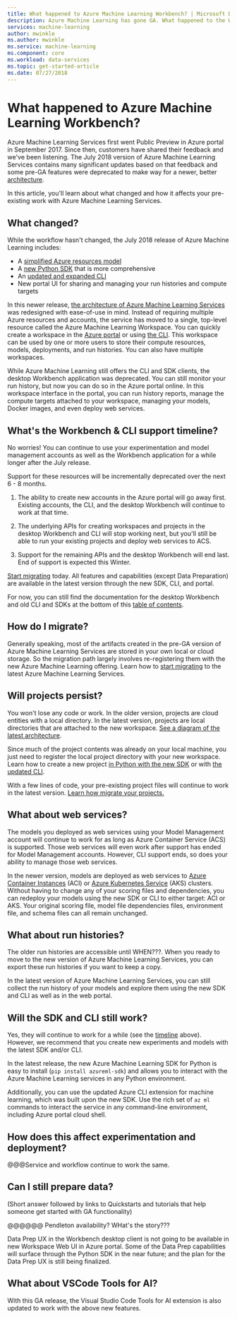 ```yaml
---
title: What happened to Azure Machine Learning Workbench? | Microsoft Docs
description: Azure Machine Learning has gone GA. What happened to the Workbench application? 
services: machine-learning
author: mwinkle
ms.author: mwinkle
ms.service: machine-learning
ms.component: core
ms.workload: data-services
ms.topic: get-started-article
ms.date: 07/27/2018
---
```

# What happened to Azure Machine Learning Workbench?
 
Azure Machine Learning Services first went Public Preview in Azure portal in September 2017. Since then, customers have shared their feedback and we've been listening. The July 2018 version of Azure Machine Learning Services contains many significant updates based on that feedback and some pre-GA features were deprecated to make way for a newer, better [architecture](concept-azure-machine-learning-architecture.md). 

In this article, you'll learn about what changed and how it affects your pre-existing work with Azure Machine Learning Services.

## What changed?

While the workflow hasn't changed, the July 2018 release of Azure Machine Learning includes:
+ A [simplified Azure resources model](concept-azure-machine-learning-architecture.md)
+ A [new Python SDK](reference-azure-machine-learning-sdk.md) that is more comprehensive
+ An [updated and expanded CLI](reference-azure-machine-learning-sdk.md)
+ New portal UI for sharing and managing your run histories and compute targets

In this newer release, [the architecture of Azure Machine Learning Services](concept-azure-machine-learning-architecture.md) was redesigned with ease-of-use in mind. Instead of requiring multiple Azure resources and accounts, the service has moved to a single, top-level resource called the Azure Machine Learning Workspace.  You can quickly create a workspace in the [Azure portal](quickstart-get-started.md) or using [the CLI](quickstart-get-started-with-cli.md).  This workspace can be used by one or more users to store their compute resources, models, deployments, and run histories. You can also have multiple workspaces.

While Azure Machine Learning still offers the CLI and SDK clients, the desktop Workbench application was deprecated. You can still monitor your run history, but now you can do so in the Azure portal online. In this workspace interface in the portal, you can run history reports, manage the compute targets attached to your workspace, managing your models, Docker images, and even deploy web services.

<a name="timeline"></a>

## What's the Workbench & CLI support timeline?
No worries! You can continue to use your experimentation and model management accounts as well as the Workbench application for a while longer after the July release. 

Support for these resources will be incrementally deprecated over the next 6 - 8 months. 

1. The ability to create new accounts in the Azure portal will go away first. Existing accounts, the CLI, and the desktop Workbench will continue to work at that time.

1. The underlying APIs for creating workspaces and projects in the desktop Workbench and CLI will stop working next, but you'll still be able to run your existing projects and deploy web services to ACS. 

1. Support for the remaining APIs and the desktop Workbench will end last. End of support is expected this Winter. 

[Start migrating](how-to-migrate-to-ga.md) today. All features and capabilities (except Data Preparation) are available in the latest version through the new SDK, CLI, and portal.

For now, you can still find the documentation for the desktop Workbench and old CLI and SDKs at the bottom of this [table of contents](../desktop-workbench/tutorial-classifying-iris-part-1.md).

## How do I migrate?

Generally speaking, most of the artifacts created in the pre-GA version of Azure Machine Learning Services are stored in your own local or cloud storage. So the migration path largely involves re-registering them with the new Azure Machine Learning offering. Learn how to [start migrating](how-to-migrate-to-ga.md)  to the latest Azure Machine Learning Services.

## Will projects persist?

You won't lose any code or work. In the older version, projects are cloud entities with a local directory. In the latest version, projects are local directories that are attached to the new workspace. [See a diagram of the latest architecture](concept-azure-machine-learning-architecture.md). 

Since much of the project contents was already on your local machine, you just need to register the local project directory with your new workspace. Learn how to create a new project [in Python with the new SDK](quickstart-get-started.md) or with [the updated CLI](quickstart-get-started-with-cli.md).

With a few lines of code, your pre-existing project files will continue to work in the latest version. [Learn how migrate your projects.](how-to-migrate-to-ga.md#projects)

## What about web services?

The models you deployed as web services using your Model Management account will continue to work for as long as Azure Container Service (ACS) is supported. Those web services will even work after support has ended for Model Management accounts. However, CLI support ends, so does your ability to manage those web services.

In the newer version, models are deployed as web services to [Azure Container Instances]() (ACI) or [Azure Kubernetes Service]() (AKS) clusters. Without having to change any of your scoring files and dependencies, you can redeploy your models using the new SDK or CLI to either target: ACI or AKS. Your original scoring file, model file dependencies files, environment file, and schema files can all remain unchanged. 

## What about run histories?

The older run histories are accessible until WHEN???. When you ready to move to the new version of Azure Machine Learning Services, you can export these run histories if you want to keep a copy. 

In the latest version of Azure Machine Learning Services, you can still collect the run history of your models and explore them using the new SDK and CLI as well as in the web portal. 

## Will the SDK and CLI still work?
Yes, they will continue to work for a while (see the [timeline](#timeline) above). However, we recommend that you create new experiments and models with the latest SDK and/or CLI.   

In the latest release, the new Azure Machine Learning SDK for Python is easy to install (`pip install azureml-sdk`) and allows you to interact with the Azure Machine Learning services in any Python environment. 

Additionally, you can use the updated Azure CLI extension for machine learning, which was built upon the new SDK. Use the rich set of `az ml` commands to interact the service in any command-line environment, including Azure portal cloud shell.
 
## How does this affect experimentation and deployment?

@@@Service and workflow continue to work the same.

## Can I still prepare data?
(Short answer followed by links to Quickstarts and tutorials that help someone get started with GA functionality)

@@@@@@ Pendleton availability? WHat's the story???

Data Prep UX in the Workbench desktop client is not going to be available in new Workspace Web UI in Azure portal. Some of the Data Prep capabilities will surface through the Python SDK in the near future; and the plan for the Data Prep UX is still being finalized.
 

## What about VSCode Tools for AI?
With this GA release, the Visual Studio Code Tools for AI extension is also updated to work with the above new features.